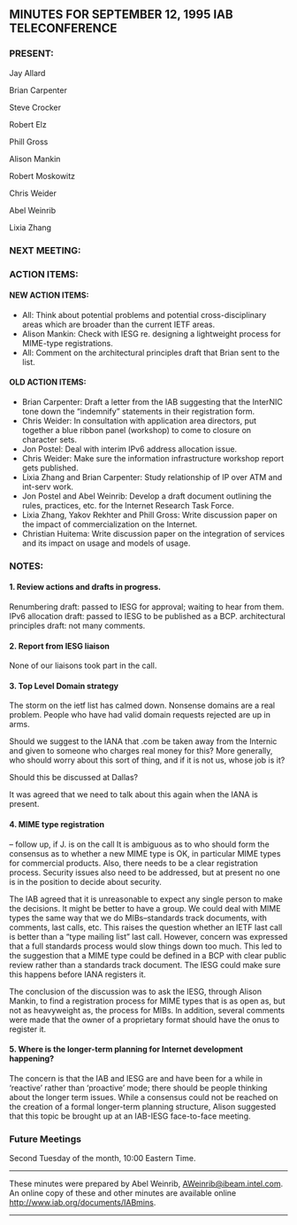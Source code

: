 
MINUTES FOR SEPTEMBER 12, 1995 IAB TELECONFERENCE
-------------------------------------------------


### PRESENT:



 Jay Allard  

 Brian Carpenter  

 Steve Crocker  

 Robert Elz  

 Phill Gross  

 Alison Mankin  

 Robert Moskowitz  

 Chris Weider  

 Abel Weinrib  

Lixia Zhang

### NEXT MEETING:


### ACTION ITEMS:


#### NEW ACTION ITEMS:

+ All: Think about potential problems and potential cross-disciplinary areas which are broader than the current IETF areas.
+ Alison Mankin: Check with IESG re. designing a lightweight process for MIME-type registrations.
+ All: Comment on the architectural principles draft that Brian sent to the list.

#### OLD ACTION ITEMS:

+ Brian Carpenter: Draft a letter from the IAB suggesting that the InterNIC tone down the “indemnify” statements in their registration form.
+ Chris Weider: In consultation with application area directors, put together a blue ribbon panel (workshop) to come to closure on character sets.
+ Jon Postel: Deal with interim IPv6 address allocation issue.
+ Chris Weider: Make sure the information infrastructure workshop report gets published.
+ Lixia Zhang and Brian Carpenter: Study relationship of IP over ATM and int-serv work.
+ Jon Postel and Abel Weinrib: Develop a draft document outlining the rules, practices, etc. for the Internet Research Task Force.
+ Lixia Zhang, Yakov Rekhter and Phill Gross: Write discussion paper on the impact of commercialization on the Internet.
+ Christian Huitema: Write discussion paper on the integration of services and its impact on usage and models of usage.


### NOTES:


#### 1. Review actions and drafts in progress.


Renumbering draft: passed to IESG for approval; waiting to hear from them. IPv6 allocation draft: passed to IESG to be published as a BCP. architectural principles draft: not many comments.

#### 2. Report from IESG liaison


None of our liaisons took part in the call.

#### 3. Top Level Domain strategy


The storm on the ietf list has calmed down.
 Nonsense domains are a real problem. People who have had valid domain requests rejected are up in arms. 


 Should we suggest to the IANA that .com be taken away from the Internic and given to someone who charges real money for this? More generally, who should worry about this sort of thing, and if it is not us, whose job is it? 


 Should this be discussed at Dallas? 


 It was agreed that we need to talk about this again when the IANA is present. 


#### 4. MIME type registration

 – follow up, if J. is on the call
 It is ambiguous as to who should form the consensus as to whether a new MIME type is OK, in particular MIME types for commercial products. Also, there needs to be a clear registration process. Security issues also need to be addressed, but at present no one is in the position to decide about security. 


 The IAB agreed that it is unreasonable to expect any single person to make the decisions. It might be better to have a group. We could deal with MIME types the same way that we do MIBs–standards track documents, with comments, last calls, etc. This raises the question whether an IETF last call is better than a “type mailing list” last call. However, concern was expressed that a full standards process would slow things down too much. This led to the suggestion that a MIME type could be defined in a BCP with clear public review rather than a standards track document. The IESG could make sure this happens before IANA registers it. 


 The conclusion of the discussion was to ask the IESG, through Alison Mankin, to find a registration process for MIME types that is as open as, but not as heavyweight as, the process for MIBs. In addition, several comments were made that the owner of a proprietary format should have the onus to register it. 


#### 5. Where is the longer-term planning for Internet development happening?


The concern is that the IAB and IESG are and have been for a while in ‘reactive’ rather than ‘proactive’ mode; there should be people thinking about the longer term issues. While a consensus could not be reached on the creation of a formal longer-term planning structure, Alison suggested that this topic be brought up at an IAB-IESG face-to-face meeting.


### Future Meetings



Second Tuesday of the month, 10:00 Eastern Time.




---


These minutes were prepared by Abel Weinrib, AWeinrib@ibeam.intel.com. An online copy of these and other minutes are available online http://www.iab.org/documents/IABmins.




---



